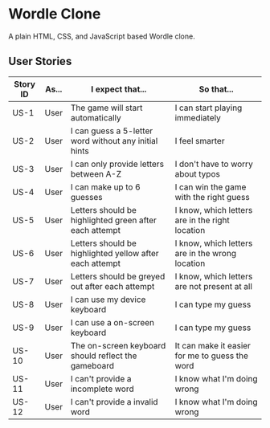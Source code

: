 # Wordle Clone

A plain HTML, CSS, and JavaScript based Wordle clone.

## User Stories

| Story ID | As...    | I expect that...   | So that...   |
| -------- | -------- | ------------------ | ------------ |
| US-1     | User     | The game will start automatically | I can start playing immediately |
| US-2     | User     | I can guess a 5-letter word without any initial hints | I feel smarter |
| US-3     | User     | I can only provide letters between A-Z | I don't have to worry about typos |
| US-4     | User     | I can make up to 6 guesses | I can win the game with the right guess |
| US-5     | User     | Letters should be highlighted green after each attempt | I know, which letters are in the right location |
| US-6     | User     | Letters should be highlighted yellow after each attempt | I know, which letters are in the wrong location |
| US-7     | User     | Letters should be greyed out after each attempt | I know, which letters are not present at all |
| US-8     | User     | I can use my device keyboard | I can type my guess |
| US-9     | User     | I can use a on-screen keyboard | I can type my guess |
| US-10    | User     | The on-screen keyboard should reflect the gameboard | It can make it easier for me to guess the word |
| US-11    | User     | I can't provide a incomplete word | I know what I'm doing wrong |
| US-12    | User     | I can't provide a invalid word | I know what I'm doing wrong |
